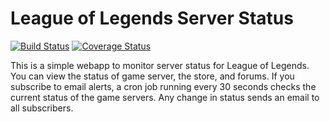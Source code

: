 # League of Legends Server Status


[![Build Status](https://travis-ci.org/jsachs/lol_status.svg?branch=master)](https://travis-ci.org/jsachs/lol_status)
[![Coverage Status](https://coveralls.io/repos/jsachs/lol_status/badge.png)](https://coveralls.io/r/jsachs/lol_status)

This is a simple webapp to monitor server status for League of Legends.
You can view the status of game server, the store, and forums.
If you subscribe to email alerts, a cron job running every 30 seconds checks
the current status of the game servers. Any change in status sends an
email to all subscribers.
